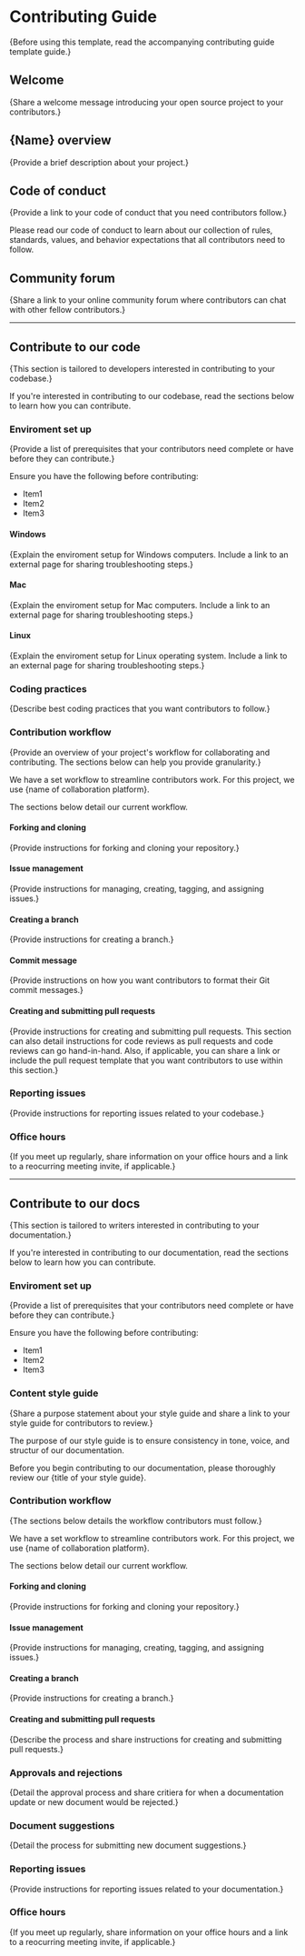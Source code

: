 # Contributing Guide

{Before using this template, read the accompanying contributing guide template guide.}

## Welcome

{Share a welcome message introducing your open source project to your contributors.}

## {Name} overview

{Provide a brief description about your project.}

## Code of conduct

{Provide a link to your code of conduct that you need contributors follow.}

Please read our code of conduct to learn about our collection of rules, standards, values, and behavior expectations that all contributors need to follow.

## Community forum

{Share a link to your online community forum where contributors can chat with other fellow contributors.}

---

## Contribute to our code

{This section is tailored to developers interested in contributing to your codebase.}

If you're interested in contributing to our codebase, read the sections below to learn how you can contribute.

### Enviroment set up

{Provide a list of prerequisites that your contributors need complete or have before they can contribute.}

Ensure you have the following before contributing:

- Item1
- Item2
- Item3

#### Windows

{Explain the enviroment setup for Windows computers. Include a link to an external page for sharing troubleshooting steps.}

#### Mac

{Explain the enviroment setup for Mac computers. Include a link to an external page for sharing troubleshooting steps.}

#### Linux

{Explain the enviroment setup for Linux operating system. Include a link to an external page for sharing troubleshooting steps.}

### Coding practices

{Describe best coding practices that you want contributors to follow.}

### Contribution workflow

{Provide an overview of your project's workflow for collaborating and contributing. The sections below can help you provide granularity.}

We have a set workflow to streamline contributors work. For this project, we use {name of collaboration platform}.

The sections below detail our current workflow.

#### Forking and cloning

{Provide instructions for forking and cloning your repository.}

#### Issue management

{Provide instructions for managing, creating, tagging, and assigning issues.}

#### Creating a branch

{Provide instructions for creating a branch.}

#### Commit message

{Provide instructions on how you want contributors to format their Git commit messages.}

#### Creating and submitting pull requests

{Provide instructions for creating and submitting pull requests. This section can also detail instructions for code reviews as pull requests and code reviews can go hand-in-hand. Also, if applicable, you can share a link or include the pull request template that you want contributors to use within this section.}

### Reporting issues

{Provide instructions for reporting issues related to your codebase.}

### Office hours

{If you meet up regularly, share information on your office hours and a link to a reocurring meeting invite, if applicable.}

---

## Contribute to our docs

{This section is tailored to writers interested in contributing to your documentation.}

If you're interested in contributing to our documentation, read the sections below to learn how you can contribute.

### Enviroment set up

{Provide a list of prerequisites that your contributors need complete or have before they can contribute.}

Ensure you have the following before contributing:

- Item1
- Item2
- Item3

### Content style guide

{Share a purpose statement about your style guide and share a link to your style guide for contributors to review.}

The purpose of our style guide is to ensure consistency in tone, voice, and structur of our documentation.

Before you begin contributing to our documentation, please thoroughly review our {title of your style guide}.

### Contribution workflow

{The sections below details the workflow contributors must follow.}

We have a set workflow to streamline contributors work. For this project, we use {name of collaboration platform}.

The sections below detail our current workflow.

#### Forking and cloning

{Provide instructions for forking and cloning your repository.}

#### Issue management

{Provide instructions for managing, creating, tagging, and assigning issues.}

#### Creating a branch

{Provide instructions for creating a branch.}

#### Creating and submitting pull requests

{Describe the process and share instructions for creating and submitting pull requests.}

### Approvals and rejections

{Detail the approval process and share critiera for when a documentation update or new document would be rejected.}

### Document suggestions

{Detail the process for submitting new document suggestions.}

### Reporting issues

{Provide instructions for reporting issues related to your documentation.}

### Office hours

{If you meet up regularly, share information on your office hours and a link to a reocurring meeting invite, if applicable.}

